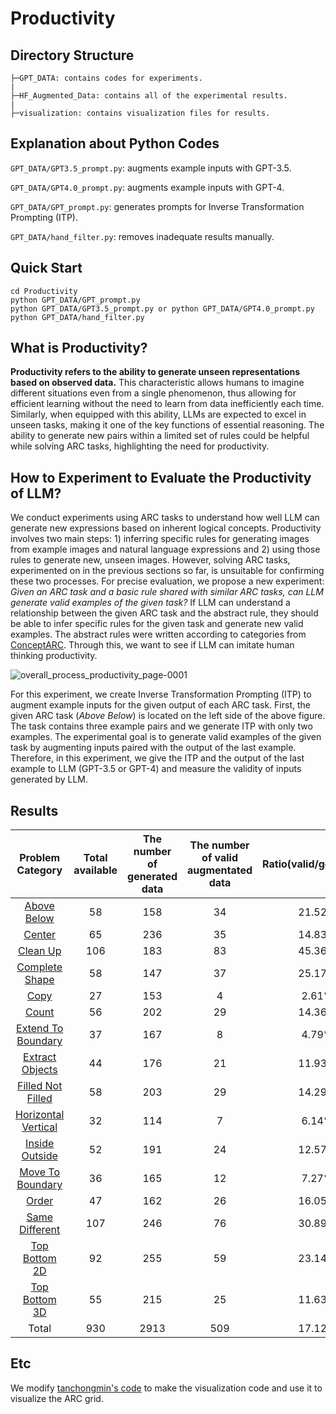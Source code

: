 # Productivity
## Directory Structure
```
├─GPT_DATA: contains codes for experiments.
|
├─HF_Augmented_Data: contains all of the experimental results.
|
├─visualization: contains visualization files for results.
```


## Explanation about Python Codes
```GPT_DATA/GPT3.5_prompt.py```: augments example inputs with GPT-3.5.

```GPT_DATA/GPT4.0_prompt.py```: augments example inputs with GPT-4.

```GPT_DATA/GPT_prompt.py```: generates prompts for Inverse Transformation Prompting (ITP).

```GPT_DATA/hand_filter.py```: removes inadequate results manually.


## Quick Start
```
cd Productivity
python GPT_DATA/GPT_prompt.py
python GPT_DATA/GPT3.5_prompt.py or python GPT_DATA/GPT4.0_prompt.py
python GPT_DATA/hand_filter.py
```

## What is Productivity?
**Productivity refers to the ability to generate unseen representations based on observed data.** 
This characteristic allows humans to imagine different situations even from a single phenomenon, thus allowing for efficient learning without the need to learn from data inefficiently each time. 
Similarly, when equipped with this ability, LLMs are expected to excel in unseen tasks, making it one of the key functions of essential reasoning. 
The ability to generate new pairs within a limited set of rules could be helpful while solving ARC tasks, highlighting the need for productivity.


## How to Experiment to Evaluate the Productivity of LLM?
We conduct experiments using ARC tasks to understand how well LLM can generate new expressions based on inherent logical concepts. 
Productivity involves two main steps: 1) inferring specific rules for generating images from example images and natural language expressions and 2) using those rules to generate new, unseen images. 
However, solving ARC tasks, experimented on in the previous sections so far, is unsuitable for confirming these two processes.
For precise evaluation, we propose a new experiment: _Given an ARC task and a basic rule shared with similar ARC tasks, can LLM generate valid examples of the given task?_ 
If LLM can understand a relationship between the given ARC task and the abstract rule, they should be able to infer specific rules for the given task and generate new valid examples. 
The abstract rules were written according to categories from [ConceptARC](https://github.com/victorvikram/ConceptARC).
Through this, we want to see if LLM can imitate human thinking productivity.

![overall_process_productivity_page-0001](https://github.com/GIST-DSLab/ARC_Prompt/assets/22788924/d4cefef0-b6df-4141-8751-6893ebf8bea4)

For this experiment, we create Inverse Transformation Prompting (ITP) to augment example inputs for the given output of each ARC task.
First, the given ARC task (*Above Below*) is located on the left side of the above figure.
The task contains three example pairs and we generate ITP with only two examples.
The experimental goal is to generate valid examples of the given task by augmenting inputs paired with the output of the last example.
Therefore, in this experiment, we give the ITP and the output of the last example to LLM (GPT-3.5 or GPT-4) and measure the validity of inputs generated by LLM.


## Results
|Problem Category|Total available|The number of generated data|The number of valid augmentated data|Ratio(valid/generated)|
|:---:|:---:|:---:|:---:|:---:|
|[Above Below](https://github.com/GIST-DSLab/Augmentation_with_GPT/blob/main/visualization/AboveBelow.pdf)|58|158|34|21.52%|
|[Center](https://github.com/GIST-DSLab/Augmentation_with_GPT/blob/main/visualization/Center.pdf)|65|236|35|14.83%|
|[Clean Up](https://github.com/GIST-DSLab/Augmentation_with_GPT/blob/main/visualization/CleanUp.pdf)|106|183|83|45.36%|
|[Complete Shape](https://github.com/GIST-DSLab/Augmentation_with_GPT/blob/main/visualization/CompleteShape.pdf)|58|147|37|25.17%|
|[Copy](https://github.com/GIST-DSLab/Augmentation_with_GPT/blob/main/visualization/Copy.pdf)|27|153|4|2.61%|
|[Count](https://github.com/GIST-DSLab/Augmentation_with_GPT/blob/main/visualization/Count.pdf)|56|202|29|14.36%|
|[Extend To Boundary](https://github.com/GIST-DSLab/Augmentation_with_GPT/blob/main/visualization/ExtendToBoundary.pdf)|37|167|8|4.79%|
|[Extract Objects](https://github.com/GIST-DSLab/Augmentation_with_GPT/blob/main/visualization/ExtractObjects.pdf)|44|176|21|11.93%|
|[Filled Not Filled](https://github.com/GIST-DSLab/Augmentation_with_GPT/blob/main/visualization/FilledNotFilled.pdf)|58|203|29|14.29%|
|[Horizontal Vertical](https://github.com/GIST-DSLab/Augmentation_with_GPT/blob/main/visualization/HorizontalVertical.pdf)|32|114|7|6.14%|
|[Inside Outside](https://github.com/GIST-DSLab/Augmentation_with_GPT/blob/main/visualization/InsideOutside.pdf)|52|191|24|12.57%|
|[Move To  Boundary](https://github.com/GIST-DSLab/Augmentation_with_GPT/blob/main/visualization/MoveToBoundary.pdf)|36|165|12|7.27%|
|[Order](https://github.com/GIST-DSLab/Augmentation_with_GPT/blob/main/visualization/Order.pdf)|47|162|26|16.05%|
|[Same Different](https://github.com/GIST-DSLab/Augmentation_with_GPT/blob/main/visualization/SameDifferent.pdf)|107|246|76|30.89%|
|[Top Bottom 2D](https://github.com/GIST-DSLab/Augmentation_with_GPT/blob/main/visualization/TopBottom2D.pdf)|92|255|59|23.14%|
|[Top Bottom 3D](https://github.com/GIST-DSLab/Augmentation_with_GPT/blob/main/visualization/TopBottom3D.pdf)|55|215|25|11.63%|
|Total|930|2913|509|17.12%|


## Etc
We modify [tanchongmin's code](https://github.com/tanchongmin/ARC-Challenge) to make the visualization code and use it to visualize the ARC grid. 
